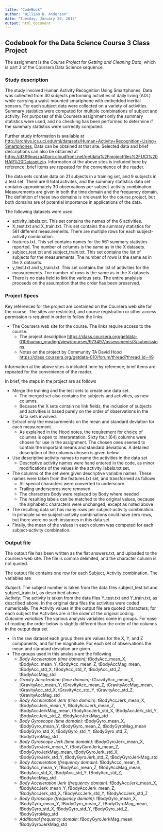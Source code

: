 ```yaml
---
title: "CodeBook"
author: "William N. Anderson"
date: "Tuesday, January 20, 2015"
output: html_document
---
```


## Codebook for the Data Science Course 3 Class Project
The assignment is the *Course Project* for *Getting and Cleaning Data*, which is part 3 of the Coursera Data Science sequence.

### Study description
The study involved Human Activity Recognition Using Smartphones. Data was collected from 30 subjects performing activities of daily living (ADL) while carrying a waist-mounted smartphone with embedded inertial sensors.  For each subject data were collected on a variety of activities. Summary statistics were computed for multiple combinations of subject and activity. For purposes of this Coursera assignment only the summary statistics were used, and no checking has been performed to determine if the summary statistics were correctly computed.

Further study information is available at http://archive.ics.uci.edu/ml/datasets/Human+Activity+Recognition+Using+Smartphones, Data can be obtained at that site. Selected data and brief descriptions can also be obtained at https://d396qusza40orc.cloudfront.net/getdata%2Fprojectfiles%2FUCI%20HAR%20Dataset.zip. Information at the above sites is included here by reference; brief items are repeated for the convenience of the reader.

The data sets contain data on 21 subjects in a training set, and 9 subjects in a test set. There are 6 total activites, and the summary statistics data set contains approximately 30 observations per subject-activity combination. Measurements are given in both the time domain and the frequency domain. The definition of these two domains is irrelevant for the course project, but both domains are of potential importance in applications of the data. 

The following datasets were used. 

* activity_labels.txt.  This set contains the names of the 6 activities.
* X_test.txt and X_train.txt. This set contains the summary statistics for 561 different measurements. There are multiple rows for each subject-activity combination.   
* features.txt.  This set contains names for the 561 summary statistics reported.  Tne number of columns is the same as in the X datasets.
* subject_test.txt and subject_train.txt. This set contains the list of subjects for the measurements. Tne number of rows is the same as in the X datasets.
* y_test.txt and y_train.txt. This set contains the list of activities for the measurements. Tne number of rows is the same as in the X datasets.
* There is no data field to link the various sets. The entire analyisis proceeds on the assumption that the order has been preserved. 


### Project Specs

 Key references for the project are contained on the Coursera web site for the course. The sites are restricted, and course registration or other access permission is required in order to follow the links.    

* The Coursera web site for the course. The links require access to the course.  
    + The project description  https://class.coursera.org/getdata-010/human_grading/view/courses/973497/assessments/3/submissions.    
    + Notes on the project by Community TA David Hood  https://class.coursera.org/getdata-010/forum/thread?thread_id=49

 Information at the above sites is included here by reference; brief items are repeated for the convenience of the reader. 
 
 In brief, the steps in the project are as follows
 
* Merge the training and the test sets to create one data set.
    + The merged set also contains the subjects and activities, as new columns.
    + Because the X sets contain no link fields, the inclusion of subjects and activities is based purely on the order of observations in the data sets involved. 
* Extract only the measurements on the mean and standard deviation for each measurement.
    + As explained in the Hood notes, the requirement for choice of columns is open to interpretation. Sixty four (64) columns were chosen for use in the assignment. The chosen ones seemed to contain the important means and standard deviations. A detailed description of the columns chosen is given below.
* Use descriptive activity names to name the activities in the data set
    + Descriptive activity names were hand entered in the code, as minor modifications of the values in the activity_labels.txt set.
* The columns of the set were given descriptive variable names. These names were taken from the features.txt set, and transformed as follows  
    + All special characters were converted to underscore. 
    + Trailing underscores were removed.
    + The characters Body were replaced by Body where needed
    + The resulting labels can be matched to the original values, because the alphabetic characters were unchanged, except as noted above
* The resulting data set has many rows per subject-activity combination. In principle some subject-activity combinations could have zero rows, but there were no such instances in this data set. 
* Finally, the mean of the values in each column was computed for each subject-activity combination. 

 
 

### Output file  
The output file has been written as the flat answers.txt, and uploaded to the coursera web site. The file is comma delimited, and the character column is not quoted.

The output file contains one row for each Subject, Activity combination. The variables are

*Subject:*     The subject number is taken from the data files subject_test.txt and subject_train.txt, as described above.  
*Activity:*    The activity is taken from the data files Y_test.txt and Y_train.txt, as described above. In the original data files the activities were coded numerically. The Activity values in the output file are quoted characters; for each subject the Activities are in the order of the original coding.  
*Outcome variables*  The various analysis variables come in groups. For ease of reading the order below is slightly different than the order of the columns in the output data set

* In the raw dataset each group there are values for the X, Y, and Z components, and for the magnitude. For each set of observations the mean and standard deviation are given. 
* The groups used in this analysis are the following  
    + *Body Acceleration (time domain):* tBodyAcc_mean_X, tBodyAcc_mean_Y, tBodyAcc_mean_Z, tBodyAccMag_mean,
    tBodyAcc_std_X, tBodyAcc_std_Y, tBodyAcc_std_Z, tBodyAccMag_std
    + *Gravity Acceleration (time domain):*  tGravityAcc_mean_X, tGravityAcc_mean_Y, tGravityAcc_mean_Z, 
    tGravityAccMag_mean, tGravityAcc_std_X, tGravityAcc_std_Y, tGravityAcc_std_Z, tGravityAccMag_std
    + *Body Acceleration Jerk (time domain):* tBodyAccJerk_mean_X, tBodyAccJerk_mean_Y, tBodyAccJerk_mean_Z,
    tBodyAccJerkMag_mean, tBodyAccJerk_std_X, tBodyAccJerk_std_Y, tBodyAccJerk_std_Z, tBodyAccJerkMag_std  
    + *Body Gyroscope (time domain):* tBodyGyro_mean_X, tBodyGyro_mean_Y, tBodyGyro_mean_Z, tBodyGyroMag_mean
    tBodyGyro_std_X, tBodyGyro_std_Y, tBodyGyro_std_Z, tBodyGyroMag_std  
    + *Body Gyroscope Jerk (time domain):* tBodyGyroJerk_mean_X, tBodyGyroJerk_mean_Y, tBodyGyroJerk_mean_Z,
    tBodyGyroJerkMag_mean, tBodyGyroJerk_std_X, tBodyGyroJerk_std_Y, tBodyGyroJerk_std_Z, tBodyGyroJerkMag_std  
    + *Body Acceleration (frequency domain):* fBodyAccc_mean_X, fBodyAcc_mean_Y, fBodyAcc_mean_Z, fBodyAccMag_mean,
    fBodyAcc_std_X, fBodyAcc_std_Y, fBodyAcc_std_Z, fBodyAccMag_std
    + *Body Acceleration Jerk (frequency domain):* fBodyAccJerk_mean_X, fBodyAccJerk_mean_Y, fBodyAccJerk_mean_Z,
    fBodyAccJerk_std_X, fBodyAccJerk_std_Y, fBodyAccJerk_std_Z
    + *Body Gyroscope (frequency domain):* fBodyGyro_mean_X, fBodyGyro_mean_Y, fBodyGyro_mean_Z, fBodyGyroMag_mean,
    fBodyGyro_std_X, fBodyGyro_std_Y, fBodyGyro_std_Z, fBodyGyroMag_std  	
    + *Additional frequency domain:* fBodyGyroJerkMag_mean	fBodyGyroJerkMag_std
     
    
    
